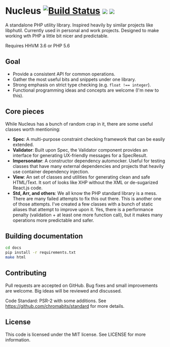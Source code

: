 # Nucleus [![Build Status](https://travis-ci.org/sellerlabs/nucleus.svg?branch=master)](https://travis-ci.org/sellerlabs/nucleus) ![](https://img.shields.io/packagist/v/sellerlabs/nucleus.svg) [![](https://img.shields.io/badge/ApiGen-reference-blue.svg)](http://sellerlabs.github.io/nucleus)

A standalone PHP utility library. Inspired heavily by similar projects like libphutil. Currently used in personal and work projects. Designed to make working wth PHP a little bit nicer and predictable.

Requires HHVM 3.6 or PHP 5.6

## Goal

- Provide a consistent API for common operations.
- Gather the most useful bits and snippets under one library.
- Strong emphasis on strict type checking (e.g. `float !== integer`).
- Functional programming ideas and concepts are welcome (I'm new to this).

## Core pieces

While Nucleus has a bunch of random crap in it, there are some useful classes worth mentioning:

- **Spec**: A multi-purpose constraint checking framework that can be easily extended.
- **Validator**: Built upon Spec, the Validator component provides an interface for generating UX-friendly messages for a SpecResult.
- **Impersonator**: A constructor dependency automocker. Useful for testing classes that have many external dependencies and projects that heavily use container dependency injection.
- **View**: An set of classes and utilities for generating clean and safe HTML/Text. It sort of looks like XHP without the XML or de-sugarized React.js code.
- **Std, Arr, and others**: We all know the PHP standard library is a mess. There are many failed attempts to fix this out there. This is another one of those attempts. I've created a few classes with a bunch of static aliases that attempt to improve upon it. Yes, there is a performance penalty (validation + at least one more function call), but it makes many operations more predictable and safer.

## Building documentation

```sh
cd docs
pip install -r requirements.txt
make html
```

## Contributing

Pull requests are accepted on GitHub. Bug fixes and small improvements are welcome. Big ideas will be reviewed and discussed.

Code Standard: PSR-2 with some additions. See https://github.com/chromabits/standard for more details.

## License

This code is licensed under the MIT license. See LICENSE for more information.
